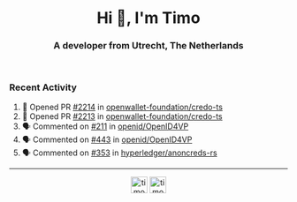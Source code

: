 <h1 align="center">Hi 👋, I'm Timo</h1>
<h3 align="center">A developer from Utrecht, The Netherlands</h3>
<br/>
<!-- https://github.com/rahuldkjain/github-profile-readme-generator --!>

<!--  <p align="left"><img src="https://github-readme-stats.vercel.app/api?username=timoglastra&show_icons=true&count_private=true&" alt="timoglastra" /></p> --!>

<!--
Github language stats
<p align="left"><img src="https://github-readme-stats.vercel.app/api/top-langs/?username=timoglastra&layout=compact" alt="timoglastra" /><p>
-->

<!-- Codestats language stats -->
<!-- <p align="left"><img src="https://codestats-readme.vercel.app/api/top-langs/?username=timoglastra&layout=compact&language_count=12" alt="timoglastra" /><p>    --!>
  
<h3>Recent Activity</h3>

<!--START_SECTION:activity-->
1. 💪 Opened PR [#2214](https://github.com/openwallet-foundation/credo-ts/pull/2214) in [openwallet-foundation/credo-ts](https://github.com/openwallet-foundation/credo-ts)
2. 💪 Opened PR [#2213](https://github.com/openwallet-foundation/credo-ts/pull/2213) in [openwallet-foundation/credo-ts](https://github.com/openwallet-foundation/credo-ts)
3. 🗣 Commented on [#211](https://github.com/openid/OpenID4VP/issues/211#issuecomment-2699151116) in [openid/OpenID4VP](https://github.com/openid/OpenID4VP)
4. 🗣 Commented on [#443](https://github.com/openid/OpenID4VP/issues/443#issuecomment-2699133175) in [openid/OpenID4VP](https://github.com/openid/OpenID4VP)
5. 🗣 Commented on [#353](https://github.com/hyperledger/anoncreds-rs/pull/353#issuecomment-2698435424) in [hyperledger/anoncreds-rs](https://github.com/hyperledger/anoncreds-rs)
<!--END_SECTION:activity-->

---

<p align="center">
<a href="https://twitter.com/timoglastra" target="blank"><img align="center" src="https://cdn.jsdelivr.net/npm/simple-icons@3.0.1/icons/twitter.svg" alt="timoglastra" height="30" width="30" /></a>
<a href="https://linkedin.com/in/timoglastra" target="blank"><img align="center" src="https://cdn.jsdelivr.net/npm/simple-icons@3.0.1/icons/linkedin.svg" alt="timoglastra" height="30" width="30" /></a>
</p>



